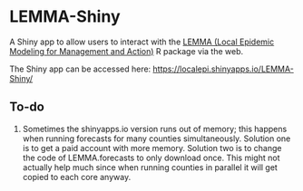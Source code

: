 # LEMMA-Shiny

A Shiny app to allow users to interact with the [LEMMA (Local Epidemic Modeling for Management and Action)](https://localepi.github.io/LEMMA/) 
R package via the web. 

The Shiny app can be accessed here: https://localepi.shinyapps.io/LEMMA-Shiny/

## To-do
  1. Sometimes the shinyapps.io version runs out of memory; this happens when running forecasts for many counties simultaneously. Solution one is to get a paid account with more memory. Solution two is to change the code of LEMMA.forecasts to only download once. This might not actually help much since when running counties in parallel it will get copied to each core anyway.
